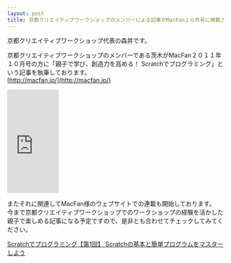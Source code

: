 ```yaml
---
layout: post
title: 京都クリエイティブワークショップのメンバーによる記事がMacFan１０月号に掲載されました＆Webサイトでも連載記事が始まりました
---
```


京都クリエイティブワークショップ代表の森井です。  

京都クリエイティブワークショップのメンバーである茨木がMacFan２０１１年１０月号の方に「親子で学び、創造力を高める！ Scratchでプログラミング」という記事を執筆しております。  
[http://macfan.jp/](http://macfan.jp/)  

<iframe src="http://rcm-jp.amazon.co.jp/e/cm?lt1=_blank&amp;c1=000000&amp;IS2=1&amp;bg1=FFFFFF&amp;fc1=000000&amp;lc1=0000FF&amp;t=pastalablog-22&amp;o=9&amp;p=8&amp;l=as4&amp;m=amazon&amp;f=ifr&amp;ref=ss_til&amp;asins=B005HJ10LC" style="width:120px;height:240px;" scrolling="no" marginwidth="0" marginheight="0" frameborder="0"></iframe>

またそれに関連してMacFan様のウェブサイトでの連載も開始しております。  
今まで京都クリエイティブワークショップでのワークショップの経験を活かした親子で楽しめる記事になる予定ですので、是非とも合わせてチェックしてみてください。  

[Scratchでプログラミング【第1回】 Scratchの基本と簡単プログラムをマスターしよう](http://macfan.jp/scratch/2011/08/24/scratch1.html)  